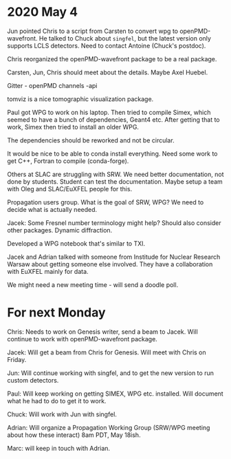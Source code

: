 # 2020 May 4

Jun pointed Chris to a script from Carsten to convert wpg to openPMD-wavefront. He talked to Chuck about `singfel`, but the latest version only supports LCLS detectors. Need to contact Antoine (Chuck's postdoc).

Chris reorganized the openPMD-wavefront package to be a real package.

Carsten, Jun, Chris should meet about the details. Maybe Axel Huebel.

Gitter - openPMD channels -api

tomviz is a nice tomographic visualization package.

Paul got WPG to work on his laptop. Then tried to compile Simex, which seemed to have a bunch of dependencies, Geant4 etc. After getting that to work, Simex then tried to install an older WPG.

The dependencies should be reworked and not be circular. 

It would be nice to be able to conda install everything. Need some work to get C++, Fortran to compile (conda-forge).

Others at SLAC are struggling with SRW. We need better documentation, not done by students. Student can test the documentation. Maybe setup a team with Oleg and SLAC/EuXFEL people for this.

Propagation users group. What is the goal of SRW, WPG? We need to decide what is actually needed. 

Jacek: Some Fresnel number terminology might help? Should also consider other packages. Dynamic diffraction. 

Developed a WPG notebook that's similar to TXI. 

Jacek and Adrian talked with someone from Institude for Nuclear Research Warsaw about getting someone else involved. They have a collaboration with EuXFEL mainly for data.

We might need a new meeting time - will send a doodle poll. 


# For next Monday

Chris: Needs to work on Genesis writer, send a beam to Jacek. Will continue to work with openPMD-wavefront package. 

Jacek: Will get a beam from Chris for Genesis. Will meet with Chris on Friday.  

Jun: Will continue working with singfel, and to get the new version to run custom detectors. 

Paul: Will keep working on getting SIMEX, WPG etc. installed. Will document what he had to do to get it to work. 

Chuck: Will work with Jun with singfel. 

Adrian: Will organize a Propagation Working Group (SRW/WPG meeting about how these interact) 8am PDT, May 18ish.

Marc: will keep in touch with Adrian. 